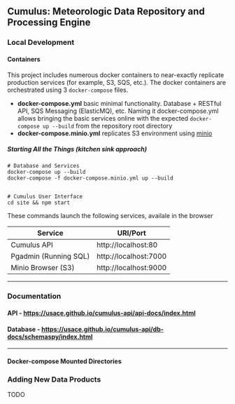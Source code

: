 ## Cumulus: Meteorologic Data Repository and Processing Engine

### Local Development

#### Containers

This project includes numerous docker containers to near-exactly replicate production services (for example, S3, SQS, etc.). The docker containers are orchestrated using 3 `docker-compose` files.

- **docker-compose.yml** basic minimal functionality. Database + RESTful API, SQS Messaging (ElasticMQ), etc. Naming it docker-compose.yml allows bringing the basic services online with the expected `docker-compose up --build` from the repository root directory
- **docker-compose.minio.yml** replicates S3 environment using [minio](https://github.com/minio/minio)

##### Starting All the Things (kitchen sink approach)

```
# Database and Services
docker-compose up --build
docker-compose -f docker-compose.minio.yml up --build


# Cumulus User Interface
cd site && npm start
```

These commands launch the following services, availale in the browser

| Service               | URI/Port              |
| --------------------- | --------------------- |
| Cumulus API           | http://localhost:80   |
| Pgadmin (Running SQL) | http://localhost:7000 |
| Minio Browser (S3)    | http://localhost:9000 |

---
### Documentation
#### API - https://usace.github.io/cumulus-api/api-docs/index.html
#### Database - https://usace.github.io/cumulus-api/db-docs/schemaspy/index.html
---

#### Docker-compose Mounted Directories

### Adding New Data Products

TODO
